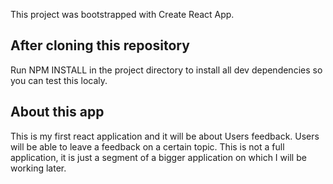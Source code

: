 This project was bootstrapped with Create React App.

## After cloning this repository

Run NPM INSTALL in the project directory to install all dev dependencies so you can test this localy.

## About this app

This is my first react application and it will be about Users feedback.
Users will be able to leave a feedback on a certain topic.
This is not a full application, it is just a segment of a bigger application on which I will be working later.
